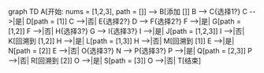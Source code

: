 graph TD
    A[开始: nums = [1,2,3], path = []] --> B[添加 []]
    B --> C{选择1?}
    C -->|是| D[path = [1]]
    C -->|否| E{选择2?}
    D --> F{选择2?}
    F -->|是| G[path = [1,2]]
    F -->|否| H{选择3?}
    G --> I{选择3?}
    I -->|是| J[path = [1,2,3]]
    I -->|否| K[回溯到 [1,2]]
    H -->|是| L[path = [1,3]]
    H -->|否| M[回溯到 [1]]
    E -->|是| N[path = [2]]
    E -->|否| O{选择3?}
    N --> P{选择3?}
    P -->|是| Q[path = [2,3]]
    P -->|否| R[回溯到 [2]]
    O -->|是| S[path = [3]]
    O -->|否| T[结束]